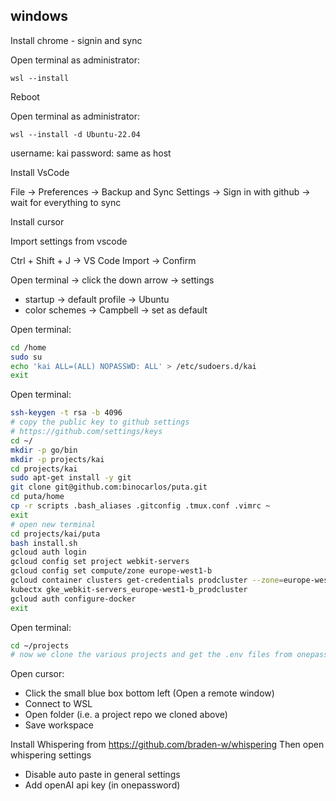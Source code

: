 ## windows

Install chrome - signin and sync

Open terminal as administrator:

```
wsl --install
```

Reboot

Open terminal as administrator:

```
wsl --install -d Ubuntu-22.04
```

username: kai
password: same as host

Install VsCode

File -> Preferences -> Backup and Sync Settings -> Sign in with github -> wait for everything to sync

Install cursor

Import settings from vscode

Ctrl + Shift + J -> VS Code Import -> Confirm

Open terminal -> click the down arrow -> settings

 * startup -> default profile -> Ubuntu
 * color schemes -> Campbell -> set as default

Open terminal:

```bash
cd /home
sudo su
echo 'kai ALL=(ALL) NOPASSWD: ALL' > /etc/sudoers.d/kai
exit
```

Open terminal:

```bash
ssh-keygen -t rsa -b 4096
# copy the public key to github settings
# https://github.com/settings/keys
cd ~/
mkdir -p go/bin
mkdir -p projects/kai
cd projects/kai
sudo apt-get install -y git
git clone git@github.com:binocarlos/puta.git
cd puta/home
cp -r scripts .bash_aliases .gitconfig .tmux.conf .vimrc ~
exit
# open new terminal
cd projects/kai/puta
bash install.sh
gcloud auth login
gcloud config set project webkit-servers
gcloud config set compute/zone europe-west1-b
gcloud container clusters get-credentials prodcluster --zone=europe-west1-b
kubectx gke_webkit-servers_europe-west1-b_prodcluster
gcloud auth configure-docker
exit
```

Open terminal:

```bash
cd ~/projects
# now we clone the various projects and get the .env files from onepassword
```

Open cursor:

 * Click the small blue box bottom left (Open a remote window)
 * Connect to WSL
 * Open folder (i.e. a project repo we cloned above)
 * Save workspace

Install Whispering from https://github.com/braden-w/whispering
Then open whispering settings

 * Disable auto paste in general settings
 * Add openAI api key (in onepassword)
